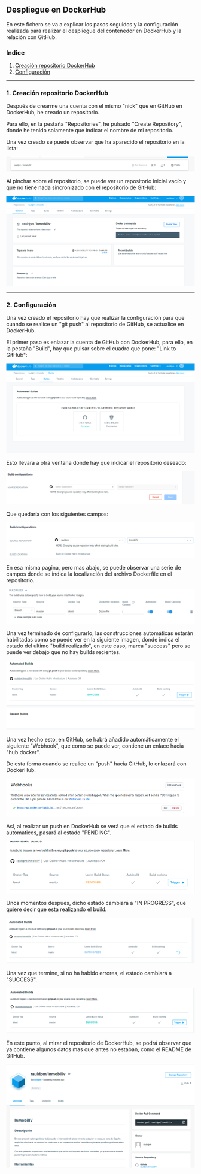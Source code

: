 
## Despliegue en DockerHub

En este fichero se va a explicar los pasos seguidos y la configuración realizada para realizar el despliegue del contenedor en DockerHub y la relación con GitHub.

### Indice

1. [Creación repositorio DockerHub](#id1)
2. [Configuración](#id2)

---
### 1. Creación repositorio DockerHub<a id="id1"></a>

Después de crearme una cuenta con el mismo "nick" que en GitHub en DockerHub, he creado un repositorio.

Para ello, en la pestaña "Repositories", he pulsado "Create Repository", donde he tenido solamente que indicar el nombre de mi repositorio.

Una vez creado se puede observar que ha aparecido el repositorio en la lista:

![Repo creado](../docs/img/DockerHub/dockerhub_1.png)

Al pinchar sobre el repositorio, se puede ver un repositorio inicial vacío y que no tiene nada sincronizado con el repositorio de GitHub:

![Repo inicial](../docs/img/DockerHub/dockerhub_2.png)

---
### 2. Configuración<a id="id2"></a>

Una vez creado el repositorio hay que realizar la configuración para que cuando se realice un "git push" al repositorio de GitHub, se actualice en DockerHub.

El primer paso es enlazar la cuenta de GitHub con DockerHub, para ello, en la pestaña "Build", hay que pulsar sobre el cuadro que pone: "Link to GitHub":

![Linked to GitHub](../docs/img/DockerHub/dockerhub_3.png)

Esto llevara a otra ventana donde hay que indicar el repositorio deseado:

![Seleccionar repo GitHub](../docs/img/DockerHub/dockerhub_4.png)

Que quedaría con los siguientes campos:

![GitHub repo seleccionado](../docs/img/DockerHub/dockerhub_5_1.png)

En esa misma pagina, pero mas abajo, se puede observar una serie de campos donde se indica la localización del archivo Dockerfile en el repositorio.

![Reglas de build](../docs/img/DockerHub/dockerhub_5_2.png)

Una vez terminado de configurarlo, las construcciones automáticas estarán habilitadas como se puede ver en la siguiente imagen, donde indica el estado del ultimo "build realizado", en este caso, marca "success" pero se puede ver debajo que no hay builds recientes.

![Build inicial vacío](../docs/img/DockerHub/dockerhub_6.png)

Una vez hecho esto, en GitHub, se habrá añadido automáticamente el siguiente "Webhook", que como se puede ver, contiene un enlace hacia "hub.docker". 

De esta forma cuando se realice un "push" hacia GitHub, lo enlazará con DockerHub.

![Webhooks GitHub](../docs/img/DockerHub/dockerhub_7.png)

Así, al realizar un push en DockerHub se verá que el estado de builds automaticos, pasará al estado "PENDING".

![Automated Build Pending](../docs/img/DockerHub/dockerhub_8.png)

Unos momentos despues, dicho estado cambiará a "IN PROGRESS", que quiere decir que esta realizando el build.

![Automated Build Progress](../docs/img/DockerHub/dockerhub_9.png)

Una vez que termine, si no ha habido errores, el estado cambiará a "SUCCESS".

![Automated Build Success](../docs/img/DockerHub/dockerhub_10.png)

En este punto, al mirar el repositorio de DockerHub, se podrá observar que ya contiene algunos datos mas que antes no estaban, como el README de GitHub.

![Repo después de push](../docs/img/DockerHub/dockerhub_11.png)


  